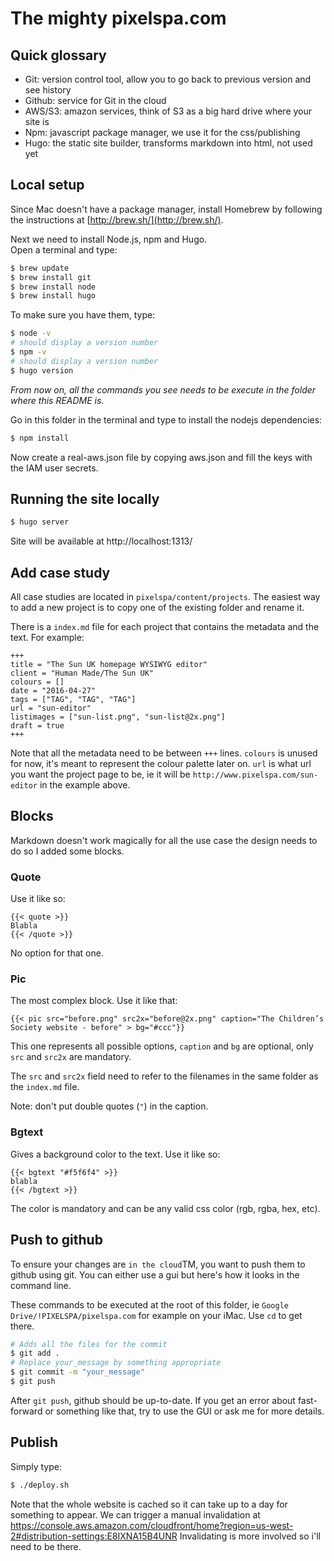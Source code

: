 # The mighty pixelspa.com

## Quick glossary
- Git: version control tool, allow you to go back to previous version and see history
- Github: service for Git in the cloud
- AWS/S3: amazon services, think of S3 as a big hard drive where your site is
- Npm: javascript package manager, we use it for the css/publishing
- Hugo: the static site builder, transforms markdown into html, not used yet


## Local setup
Since Mac doesn't have a package manager, install Homebrew by following the instructions at [http://brew.sh/](http://brew.sh/).

Next we need to install Node.js, npm and Hugo.  
Open a terminal and type:

```bash
$ brew update
$ brew install git
$ brew install node
$ brew install hugo
```

To make sure you have them, type:

```bash
$ node -v
# should display a version number
$ npm -v
# should display a version number
$ hugo version
```

*From now on, all the commands you see needs to be execute in the folder where this README is.*

Go in this folder in the terminal and type to install the nodejs dependencies:

```bash
$ npm install
```

Now create a real-aws.json file by copying aws.json and fill the keys with the IAM user secrets.

## Running the site locally
```bash
$ hugo server
```
Site will be available at http://localhost:1313/

## Add case study
All case studies are located in `pixelspa/content/projects`.
The easiest way to add a new project is to copy one of the existing folder and rename it.

There is a `index.md` file for each project that contains the metadata and the text. For example:

```
+++
title = "The Sun UK homepage WYSIWYG editor"
client = "Human Made/The Sun UK"
colours = []
date = "2016-04-27"
tags = ["TAG", "TAG", "TAG"]
url = "sun-editor"
listimages = ["sun-list.png", "sun-list@2x.png"]
draft = true
+++
```
Note that all the metadata need to be between `+++` lines.
`colours` is unused for now, it's meant to represent the colour palette later on. `url` is what url you want the project page to be, ie it will be `http://www.pixelspa.com/sun-editor` in the example above.

## Blocks
Markdown doesn't work magically for all the use case the design needs to do so I added some blocks.

### Quote
Use it like so:
```
{{< quote >}}
Blabla
{{< /quote >}}
```
No option for that one.

### Pic
The most complex block. Use it like that:

```
{{< pic src="before.png" src2x="before@2x.png" caption="The Children’s Society website - before" > bg="#ccc"}}
```

This one represents all possible options, `caption` and `bg` are optional, only `src` and `src2x` are mandatory.

The `src` and `src2x` field need to refer to the filenames in the same folder as the `index.md` file.

Note: don't put double quotes (`"`) in the caption.

### Bgtext
Gives a background color to the text. Use it like so:
```
{{< bgtext "#f5f6f4" >}}
blabla
{{< /bgtext >}}
```

The color is mandatory and can be any valid css color (rgb, rgba, hex, etc).

## Push to github
To ensure your changes are `in the cloud`TM, you want to push them to github using git.
You can either use a gui but here's how it looks in the command line.

These commands to be executed at the root of this folder, ie `Google Drive/!PIXELSPA/pixelspa.com` for example on your iMac. Use `cd` to get there.

```bash
# Adds all the files for the commit
$ git add . 
# Replace your_message by something appropriate
$ git commit -m "your_message"
$ git push
```
After `git push`, github should be up-to-date.
If you get an error about fast-forward or something like that, try to use the GUI or ask me for more details.

## Publish
Simply type:

```bash
$ ./deploy.sh
```

Note that the whole website is cached so it can take up to a day for something to appear. We can trigger a manual invalidation at https://console.aws.amazon.com/cloudfront/home?region=us-west-2#distribution-settings:E8IXNA15B4UNR
Invalidating is more involved so i'll need to be there.

